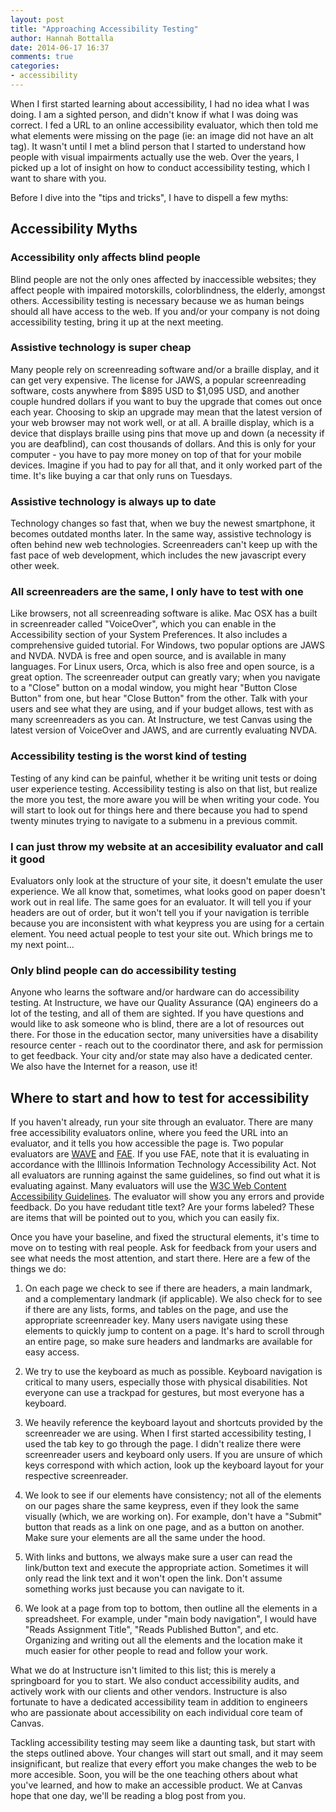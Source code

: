 ```yaml
---
layout: post
title: "Approaching Accessibility Testing"
author: Hannah Bottalla
date: 2014-06-17 16:37
comments: true
categories:
- accessibility
---
```


When I first started learning about accessibility, I had no idea what I was doing. I am a sighted person, and didn't know if what I was doing was correct. I fed a URL to an online accessibility evaluator, which then told me what elements were missing on the page (ie: an image did not have an alt tag). It wasn't until I met a blind person that I started to understand how people with visual impairments actually use the web. Over the years, I picked up a lot of insight on how to conduct accessibility testing, which I want to share with you.

 <!--more-->

Before I dive into the "tips and tricks", I have to dispell a few myths:

## Accessibility Myths

### Accessibility only affects blind people

Blind people are not the only ones affected by inaccessible websites; they  affect people with impaired motorskills, colorblindness, the elderly, amongst others. Accessibility testing is necessary because we as human beings should all have access to the web. If you and/or your company is not doing accessibility testing, bring it up at the next meeting.

### Assistive technology is super cheap

Many people rely on screenreading software and/or a braille display, and it can get very expensive. The license for JAWS, a popular screenreading software, costs anywhere from $895 USD to $1,095 USD, and another couple hundred dollars if you want to buy the upgrade that comes out once each year. Choosing to skip an upgrade may mean that the latest version of your web browser may not work well, or at all. A braille display, which is a device that displays braille using pins that move up and down (a necessity if you are deafblind), can cost thousands of dollars. And this is only for your computer - you have to pay more money on top of that for your mobile devices. Imagine if you had to pay for all that, and it only worked part of the time. It's like buying a car that only runs on Tuesdays.

### Assistive technology is always up to date

Technology changes so fast that, when we buy the newest smartphone, it becomes outdated months later. In the same way, assistive technology is often behind new web technologies. Screenreaders can't keep up with the fast pace of web development, which includes the new javascript every other week.

### All screenreaders are the same, I only have to test with one

Like browsers, not all screenreading software is alike. Mac OSX has a built in screenreader called "VoiceOver", which you can enable in the Accessibility section of your System Preferences. It also includes a comprehensive guided tutorial. For Windows, two popular options are JAWS and NVDA. NVDA is free and open source, and is available in many languages. For Linux users, Orca, which is also free and open source, is a great option. The screenreader output can greatly vary; when you navigate to a "Close" button on a modal window, you might hear "Button Close Button" from one, but hear "Close Button" from the other. Talk with your users and see what they are using, and if your budget allows, test with as many screenreaders as you can. At Instructure, we test Canvas using the latest version of VoiceOver and JAWS, and are currently evaluating NVDA.

### Accessibility testing is the worst kind of testing

Testing of any kind can be painful, whether it be writing unit tests or doing user experience testing. Accessibility testing is also on that list, but realize the more you test, the more aware you will be when writing your code. You will start to look out for things here and there because you had to spend twenty minutes trying to navigate to a submenu in a previous commit.

### I can just throw my website at an accesibility evaluator and call it good

Evaluators only look at the structure of your site, it doesn't emulate the user experience. We all know that, sometimes, what looks good on paper doesn't work out in real life. The same goes for an evaluator. It will tell you if your headers are out of order, but it won't tell you if your navigation is terrible because you are inconsistent with what keypress you are using for a certain element. You need actual people to test your site out. Which brings me to my next point...

### Only blind people can do accessibility testing

Anyone who learns the software and/or hardware can do accessibility testing. At Instructure, we have our Quality Assurance (QA) engineers do a lot of the testing, and all of them are sighted. If you have questions and would like to ask someone who is blind, there are a lot of resources out there. For those in the education sector, many universities have a disability resource center - reach out to the coordinator there, and ask for permission to get feedback. Your city and/or state may also have a dedicated center. We also have the Internet for a reason, use it!

## Where to start and how to test for accessibility

If you haven't already, run your site through an evaluator. There are many free accessibility evaluators online, where you feed the URL into an evaluator, and it tells you how accessible the page is. Two popular evaluators are [WAVE](http://wave.webaim.org/ "WAVE Evaluator") and [FAE](http://fae.cita.uiuc.edu/ "FAE Evaluator"). If you use FAE, note that it is evaluating in accordance with the Illlinois Information Technology Accessibility Act. Not all evaluators are running against the same guidelines, so find out what it is evaluating against. Many evaluators will use the [W3C Web Content Accessibility Guidelines](http://www.w3.org/TR/WCAG/ "W3C Guidelines"). The evaluator will show you any errors and provide feedback. Do you have redudant title text? Are your forms labeled? These are items that will be pointed out to you, which you can easily fix.

Once you have your baseline, and fixed the structural elements, it's time to move on to testing with real people. Ask for feedback from your users and see what needs the most attention, and start there. Here are a few of the things we do:

1) On each page we check to see if there are headers, a main landmark, and a complementary landmark (if applicable). We also check for to see if there are any lists, forms, and tables on the page, and use the appropriate screenreader key. Many users navigate using these elements to quickly jump to content on a page. It's hard to scroll through an entire page, so make sure headers and landmarks are available for easy access.

2) We try to use the keyboard as much as possible. Keyboard navigation is critical to many users, especially those with physical disabilities. Not everyone can use a trackpad for gestures, but most everyone has a keyboard.

3) We heavily reference the keyboard layout and shortcuts provided by the screenreader we are using. When I first started accessibility testing, I used the tab key to go through the page. I didn't realize there were screenreader users and keyboard only users. If you are unsure of which keys correspond with which action, look up the keyboard layout for your respective screenreader.

4) We look to see if our elements have consistency; not all of the elements on our pages share the same keypress, even if they look the same visually (which, we are working on). For example, don't have a "Submit" button that reads as a link on one page, and as a button on another. Make sure your elements are all the same under the hood.

5) With links and buttons, we always make sure a user can read the link/button text and execute the appropriate action. Sometimes it will only read the link text and it won't open the link. Don't assume something works just because you can navigate to it.

6) We look at a page from top to bottom, then outline all the elements in a spreadsheet. For example, under "main body navigation", I would have "Reads Assignment Title", "Reads Published Button", and etc. Organizing and writing out all the elements and the location make it much easier for other people to read and follow your work.

What we do at Instructure isn't limited to this list; this is merely a springboard for you to start. We also conduct accessibility audits, and actively work with our clients and other vendors. Instructure is also fortunate to have a dedicated accessibility team in addition to engineers who are passionate about accessibility on each individual core team of Canvas.

Tackling accessibility testing may seem like a daunting task, but start with the steps outlined above. Your changes will start out small, and it may seem insignificant, but realize that every effort you make changes the web to be more accesible. Soon, you will be the one teaching others about what you've learned, and how to make an accessible product. We at Canvas hope that one day, we'll be reading a blog post from you.
